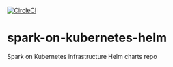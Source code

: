 [![CircleCI](https://circleci.com/gh/jahstreet/spark-on-kubernetes-helm.svg?style=svg)](https://circleci.com/gh/jahstreet/spark-on-kubernetes-helm)
# spark-on-kubernetes-helm
Spark on Kubernetes infrastructure Helm charts repo 
